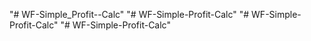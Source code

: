 "# WF-Simple_Profit--Calc" 
"# WF-Simple-Profit-Calc" 
"# WF-Simple-Profit-Calc" 
"# WF-Simple-Profit-Calc" 
